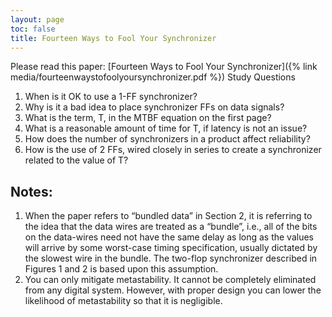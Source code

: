 ```yaml
---
layout: page
toc: false
title: Fourteen Ways to Fool Your Synchronizer
---
```

Please read this paper: [Fourteen Ways to Fool Your Synchronizer]({% link media/fourteenwaystofoolyoursynchronizer.pdf %})
Study Questions

1. When is it OK to use a 1-FF synchronizer?
1. Why is it a bad idea to place synchronizer FFs on data signals?
1. What is the term, T, in the MTBF equation on the first page?
1. What is a reasonable amount of time for T, if latency is not an issue?
1. How does the number of synchronizers in a product affect reliability?
1. How is the use of 2 FFs, wired closely in series to create a synchronizer related to the value of T?


## Notes:

1. When the paper refers to “bundled data” in Section 2, it is referring to the idea that the data wires are treated as a “bundle”, i.e., all of the bits on the data-wires need not have the same delay as long as the values will arrive by some worst-case timing specification, usually dictated by the slowest wire in the bundle. The two-flop synchronizer described in Figures 1 and 2 is based upon this assumption.
1. You can only mitigate metastability. It cannot be completely eliminated from any digital system. However, with proper design you can lower the likelihood of metastability so that it is negligible.